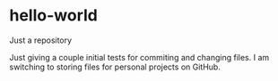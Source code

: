 # hello-world
Just a repository 


Just giving a couple initial tests for commiting and changing files. 
I am switching to storing files for personal projects on GitHub.

